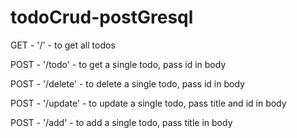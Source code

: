 # todoCrud-postGresql


GET - '/' - to get all todos


POST - '/todo' - to get a single todo, pass id in body

POST - '/delete' - to delete a single todo, pass id in body

POST - '/update' - to update a single todo, pass title and id in body

POST - '/add' - to add a single todo, pass title in body
